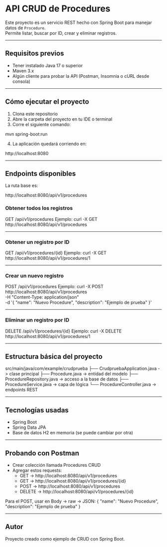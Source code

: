 # API CRUD de Procedures

Este proyecto es un servicio REST hecho con Spring Boot para manejar datos de `Procedure`.  
Permite listar, buscar por ID, crear y eliminar registros.  

---

## Requisitos previos

- Tener instalado Java 17 o superior  
- Maven 3.x  
- Algún cliente para probar la API (Postman, Insomnia o cURL desde consola)

---

## Cómo ejecutar el proyecto

1. Clona este repositorio  
2. Abre la carpeta del proyecto en tu IDE o terminal  
3. Corre el siguiente comando:

mvn spring-boot:run

4. La aplicación quedará corriendo en:

http://localhost:8080

---

## Endpoints disponibles

La ruta base es:

http://localhost:8080/api/v1/procedures

### Obtener todos los registros
GET /api/v1/procedures
Ejemplo:
curl -X GET http://localhost:8080/api/v1/procedures

---

### Obtener un registro por ID
GET /api/v1/procedures/{id}
Ejemplo:
curl -X GET http://localhost:8080/api/v1/procedures/1

---

### Crear un nuevo registro
POST /api/v1/procedures
Ejemplo:
curl -X POST http://localhost:8080/api/v1/procedures \
  -H "Content-Type: application/json" \
  -d '{
    "name": "Nuevo Procedure",
    "description": "Ejemplo de prueba"
  }'

---

### Eliminar un registro por ID
DELETE /api/v1/procedures/{id}
Ejemplo:
curl -X DELETE http://localhost:8080/api/v1/procedures/1

---

## Estructura básica del proyecto

src/main/java/com/example/crudprueba
 ├── CrudpruebaApplication.java   -> clase principal
 ├── Procedure.java               -> entidad del modelo
 ├── ProcedureRepository.java     -> acceso a la base de datos
 ├── ProcedureService.java        -> capa de lógica
 └── ProcedureController.java     -> endpoints REST

---

## Tecnologías usadas

- Spring Boot  
- Spring Data JPA  
- Base de datos H2 en memoria (se puede cambiar por otra)  

---

## Probando con Postman

- Crear colección llamada Procedures CRUD  
- Agregar estos requests:
  - GET → http://localhost:8080/api/v1/procedures
  - GET → http://localhost:8080/api/v1/procedures/{id}
  - POST → http://localhost:8080/api/v1/procedures
  - DELETE → http://localhost:8080/api/v1/procedures/{id}  

Para el POST, usar en Body → raw → JSON:
{
  "name": "Nuevo Procedure",
  "description": "Ejemplo de prueba"
}

---

## Autor

Proyecto creado como ejemplo de CRUD con Spring Boot.
